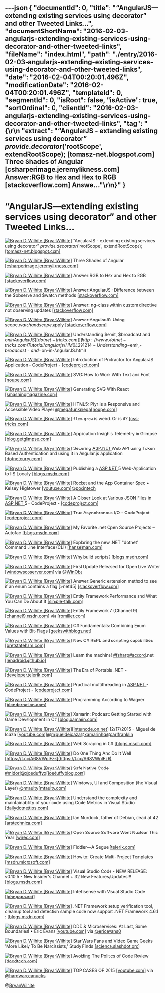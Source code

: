 ---json
{
  "documentId": 0,
  "title": "“AngularJS—extending existing services using decorator” and other Tweeted Links…",
  "documentShortName": "2016-02-03-angularjs-extending-existing-services-using-decorator-and-other-tweeted-links",
  "fileName": "index.html",
  "path": "./entry/2016-02-03-angularjs-extending-existing-services-using-decorator-and-other-tweeted-links",
  "date": "2016-02-04T00:20:01.496Z",
  "modificationDate": "2016-02-04T00:20:01.496Z",
  "templateId": 0,
  "segmentId": 0,
  "isRoot": false,
  "isActive": true,
  "sortOrdinal": 0,
  "clientId": "2016-02-03-angularjs-extending-existing-services-using-decorator-and-other-tweeted-links",
  "tag": "{\r\n  \"extract\": \"“AngularJS - extending existing services using decorator” $provide.decorator('$rootScope', extendRootScope); [tomasz-net.blogspot.com]  Three Shades of Angular [csharperimage.jeremylikness.com]  Answer:RGB to Hex and Hex to RGB [stackoverflow.com]  Answe...\"\r\n}"
}
---

# “AngularJS—extending existing services using decorator” and other Tweeted Links…

[<img alt="Bryan D. Wilhite [BryanWilhite]" src="https://songhay.blob.core.windows.net/shared-social-twitter/BryanWilhite.jpeg">](http://t.co/UNdqV0Z1zz "Bryan D. Wilhite [BryanWilhite]") “AngularJS - extending existing services using decorator” $provide.decorator('$rootScope', extendRootScope); [[tomasz-net.blogspot.com]](http://tomasz-net.blogspot.com/2015/02/angularjs-extending-existing-services.html)

[<img alt="Bryan D. Wilhite [BryanWilhite]" src="https://songhay.blob.core.windows.net/shared-social-twitter/BryanWilhite.jpeg">](http://t.co/UNdqV0Z1zz "Bryan D. Wilhite [BryanWilhite]") Three Shades of Angular [[csharperimage.jeremylikness.com]](http://csharperimage.jeremylikness.com/2015/12/three-shades-of-angular.html)

[<img alt="Bryan D. Wilhite [BryanWilhite]" src="https://songhay.blob.core.windows.net/shared-social-twitter/BryanWilhite.jpeg">](http://t.co/UNdqV0Z1zz "Bryan D. Wilhite [BryanWilhite]") Answer:RGB to Hex and Hex to RGB [[stackoverflow.com]](http://stackoverflow.com/questions/5623838/rgb-to-hex-and-hex-to-rgb/5624139?stw=2#5624139)

[<img alt="Bryan D. Wilhite [BryanWilhite]" src="https://songhay.blob.core.windows.net/shared-social-twitter/BryanWilhite.jpeg">](http://t.co/UNdqV0Z1zz "Bryan D. Wilhite [BryanWilhite]") Answer:AngularJS : Difference between the $observe and $watch methods [[stackoverflow.com]](http://stackoverflow.com/questions/14876112/angularjs-difference-between-the-observe-and-watch-methods/14907826?stw=2#14907826)

[<img alt="Bryan D. Wilhite [BryanWilhite]" src="https://songhay.blob.core.windows.net/shared-social-twitter/BryanWilhite.jpeg">](http://t.co/UNdqV0Z1zz "Bryan D. Wilhite [BryanWilhite]") Answer: ng-class within custom directive not observing updates [[stackoverflow.com]](http://stackoverflow.com/questions/20456057/ng-class-within-custom-directive-not-observing-updates/20458806?stw=2#20458806)

[<img alt="Bryan D. Wilhite [BryanWilhite]" src="https://songhay.blob.core.windows.net/shared-social-twitter/BryanWilhite.jpeg">](http://t.co/UNdqV0Z1zz "Bryan D. Wilhite [BryanWilhite]") Answer:AngularJS: Using scope.$watch and scope.$apply [[stackoverflow.com]](http://stackoverflow.com/questions/15112584/using-scope-watch-and-scope-apply-in-angularjs/15113029?stw=2#15113029)

[<img alt="Bryan D. Wilhite [BryanWilhite]" src="https://songhay.blob.core.windows.net/shared-social-twitter/BryanWilhite.jpeg">](http://t.co/UNdqV0Z1zz "Bryan D. Wilhite [BryanWilhite]") Understanding $emit, $broadcast and $on in AngularJS [[dotnet-tricks.com]](http://www.dotnet-tricks.com/Tutorial/angularjs/HM0L291214-Understanding-$emit,-$broadcast-and-$on-in-AngularJS.html)

[<img alt="Bryan D. Wilhite [BryanWilhite]" src="https://songhay.blob.core.windows.net/shared-social-twitter/BryanWilhite.jpeg">](http://t.co/UNdqV0Z1zz "Bryan D. Wilhite [BryanWilhite]") Introduction of Protractor for AngularJS Application - CodeProject - [[codeproject.com]](http://www.codeproject.com/Articles/1066164/Introduction-of-Protractor-for-AngularJS-Applicati)

[<img alt="Bryan D. Wilhite [BryanWilhite]" src="https://songhay.blob.core.windows.net/shared-social-twitter/BryanWilhite.jpeg">](http://t.co/UNdqV0Z1zz "Bryan D. Wilhite [BryanWilhite]") SVG: How to Work With Text and Font [[noupe.com]](http://www.noupe.com/design/svg-how-to-work-with-text-and-font-94461.html)

[<img alt="Bryan D. Wilhite [BryanWilhite]" src="https://songhay.blob.core.windows.net/shared-social-twitter/BryanWilhite.jpeg">](http://t.co/UNdqV0Z1zz "Bryan D. Wilhite [BryanWilhite]") Generating SVG With React [[smashingmagazine.com]](https://www.smashingmagazine.com/2015/12/generating-svg-with-react/)

[<img alt="Bryan D. Wilhite [BryanWilhite]" src="https://songhay.blob.core.windows.net/shared-social-twitter/BryanWilhite.jpeg">](http://t.co/UNdqV0Z1zz "Bryan D. Wilhite [BryanWilhite]") HTML5: Plyr is a Responsive and Accessible Video Player [@megafunkmega](http://twitter.com/megafunkmega)[[noupe.com]](http://www.noupe.com/design/html5-plyr-is-a-responsive-and-accessible-video-player-94389.html)

[<img alt="Bryan D. Wilhite [BryanWilhite]" src="https://songhay.blob.core.windows.net/shared-social-twitter/BryanWilhite.jpeg">](http://t.co/UNdqV0Z1zz "Bryan D. Wilhite [BryanWilhite]") `flex-grow` is weird. Or is it? [[css-tricks.com]](https://css-tricks.com/flex-grow-is-weird/)

[<img alt="Bryan D. Wilhite [BryanWilhite]" src="https://songhay.blob.core.windows.net/shared-social-twitter/BryanWilhite.jpeg">](http://t.co/UNdqV0Z1zz "Bryan D. Wilhite [BryanWilhite]") Application Insights Telemetry in Glimpse [[blog.getglimpse.com]](http://blog.getglimpse.com/2015/12/15/application-insights-telemetry-in-glimpse/)

[<img alt="Bryan D. Wilhite [BryanWilhite]" src="https://songhay.blob.core.windows.net/shared-social-twitter/BryanWilhite.jpeg">](http://t.co/UNdqV0Z1zz "Bryan D. Wilhite [BryanWilhite]") Securing [ASP.NET ](http://www.asp.net/) Web API using Token Based Authentication and using it in Angular.js application [[dotnetcurry.com]](http://www.dotnetcurry.com/aspnet/1223/secure-aspnet-web-api-using-tokens-owin-angularjs)

[<img alt="Bryan D. Wilhite [BryanWilhite]" src="https://songhay.blob.core.windows.net/shared-social-twitter/BryanWilhite.jpeg">](http://t.co/UNdqV0Z1zz "Bryan D. Wilhite [BryanWilhite]") Publishing a [ASP.NET ](http://www.asp.net/) 5 Web-Application to IIS Locally [[blogs.msdn.com]](http://blogs.msdn.com/b/abhinaba/archive/2015/12/22/publishing-a-asp-net-5-web-application-to-iis-locally.aspx)

[<img alt="Bryan D. Wilhite [BryanWilhite]" src="https://songhay.blob.core.windows.net/shared-social-twitter/BryanWilhite.jpeg">](http://t.co/UNdqV0Z1zz "Bryan D. Wilhite [BryanWilhite]") Rocket and the App Container Spec • Kelsey Hightower [[youtube.com]](https://www.youtube.com/watch?v=M6B9BMYciIw&feature=youtu.be)[@pocintech](http://twitter.com/pocintech)

[<img alt="Bryan D. Wilhite [BryanWilhite]" src="https://songhay.blob.core.windows.net/shared-social-twitter/BryanWilhite.jpeg">](http://t.co/UNdqV0Z1zz "Bryan D. Wilhite [BryanWilhite]") A Closer Look at Various JSON Files in [ASP.NET ](http://www.asp.net/) 5 - CodeProject - [[codeproject.com]](http://www.codeproject.com/Articles/1065185/A-Closer-Look-at-Various-JSON-Files-in-ASP-NET)

[<img alt="Bryan D. Wilhite [BryanWilhite]" src="https://songhay.blob.core.windows.net/shared-social-twitter/BryanWilhite.jpeg">](http://t.co/UNdqV0Z1zz "Bryan D. Wilhite [BryanWilhite]") True Asynchronous I/O - CodeProject - [[codeproject.com]](http://www.codeproject.com/Articles/1067617/True-Asynchronous-I-O)

[<img alt="Bryan D. Wilhite [BryanWilhite]" src="https://songhay.blob.core.windows.net/shared-social-twitter/BryanWilhite.jpeg">](http://t.co/UNdqV0Z1zz "Bryan D. Wilhite [BryanWilhite]") My Favorite .net Open Source Projects – Autofac [[blogs.msdn.com]](http://blogs.msdn.com/b/cdndevs/archive/2015/12/15/my-favorite-net-open-source-projects-autofac.aspx)

[<img alt="Bryan D. Wilhite [BryanWilhite]" src="https://songhay.blob.core.windows.net/shared-social-twitter/BryanWilhite.jpeg">](http://t.co/UNdqV0Z1zz "Bryan D. Wilhite [BryanWilhite]") Exploring the new .NET "dotnet" Command Line Interface (CLI) [[hanselman.com]](http://www.hanselman.com/blog/ExploringTheNewNETDotnetCommandLineInterfaceCLI.aspx)

[<img alt="Bryan D. Wilhite [BryanWilhite]" src="https://songhay.blob.core.windows.net/shared-social-twitter/BryanWilhite.jpeg">](http://t.co/UNdqV0Z1zz "Bryan D. Wilhite [BryanWilhite]") Why build scripts? [[blogs.msdn.com]](http://blogs.msdn.com/b/cdndevs/archive/2015/12/22/why-build-scripts.aspx)

[<img alt="Bryan D. Wilhite [BryanWilhite]" src="https://songhay.blob.core.windows.net/shared-social-twitter/BryanWilhite.jpeg">](http://t.co/UNdqV0Z1zz "Bryan D. Wilhite [BryanWilhite]") First Update Released for Open Live Writer [[windowsobserver.com]](http://www.windowsobserver.com/2015/12/23/first-update-released-for-open-live-writer/) via [@WinObs](http://twitter.com/WinObs)

[<img alt="Bryan D. Wilhite [BryanWilhite]" src="https://songhay.blob.core.windows.net/shared-social-twitter/BryanWilhite.jpeg">](http://t.co/UNdqV0Z1zz "Bryan D. Wilhite [BryanWilhite]") Answer:Generic extension method to see if an enum contains a flag [&gt;net45] [[stackoverflow.com]](http://stackoverflow.com/questions/4108828/generic-extension-method-to-see-if-an-enum-contains-a-flag/4108907?stw=2#4108907)

[<img alt="Bryan D. Wilhite [BryanWilhite]" src="https://songhay.blob.core.windows.net/shared-social-twitter/BryanWilhite.jpeg">](http://t.co/UNdqV0Z1zz "Bryan D. Wilhite [BryanWilhite]") Entity Framework Performance and What You Can Do About It [[simple-talk.com]](https://www.simple-talk.com/dotnet/.net-tools/entity-framework-performance-and-what-you-can-do-about-it/)

[<img alt="Bryan D. Wilhite [BryanWilhite]" src="https://songhay.blob.core.windows.net/shared-social-twitter/BryanWilhite.jpeg">](http://t.co/UNdqV0Z1zz "Bryan D. Wilhite [BryanWilhite]") Entity Framework 7 (Channel 9) [[channel9.msdn.com]](https://channel9.msdn.com/Events/ASPNET-Events/ASPNET-Fall-Sessions/Entity-Framework-7) via [[romiller.com]](http://romiller.com)

[<img alt="Bryan D. Wilhite [BryanWilhite]" src="https://songhay.blob.core.windows.net/shared-social-twitter/BryanWilhite.jpeg">](http://t.co/UNdqV0Z1zz "Bryan D. Wilhite [BryanWilhite]") C# Fundamentals: Combining Enum Values with Bit-Flags [[geekswithblogs.net]](http://geekswithblogs.net/BlackRabbitCoder/archive/2010/07/22/c-fundamentals-combining-enum-values-with-bit-flags.aspx)

[<img alt="Bryan D. Wilhite [BryanWilhite]" src="https://songhay.blob.core.windows.net/shared-social-twitter/BryanWilhite.jpeg">](http://t.co/UNdqV0Z1zz "Bryan D. Wilhite [BryanWilhite]") New C# REPL and scripting capabilities [[bretstateham.com]](http://bretstateham.com/new-c-repl-and-scripting-capabilities/)

[<img alt="Bryan D. Wilhite [BryanWilhite]" src="https://songhay.blob.core.windows.net/shared-social-twitter/BryanWilhite.jpeg">](http://t.co/UNdqV0Z1zz "Bryan D. Wilhite [BryanWilhite]") Learn the machine! [#fsharp](http://search.twitter.com/search?q=%23fsharp)[#accord](http://search.twitter.com/search?q=%23accord).net [[lenadroid.github.io]](https://lenadroid.github.io/posts/machine-learning-fsharp-accorddotnet.html)

[<img alt="Bryan D. Wilhite [BryanWilhite]" src="https://songhay.blob.core.windows.net/shared-social-twitter/BryanWilhite.jpeg">](http://t.co/UNdqV0Z1zz "Bryan D. Wilhite [BryanWilhite]") The Era of Portable .NET - [[developer.telerik.com]](http://developer.telerik.com/featured/the-era-of-portable-net/)

[<img alt="Bryan D. Wilhite [BryanWilhite]" src="https://songhay.blob.core.windows.net/shared-social-twitter/BryanWilhite.jpeg">](http://t.co/UNdqV0Z1zz "Bryan D. Wilhite [BryanWilhite]") Practical multithreading in [ASP.NET ](http://www.asp.net/) - CodeProject - [[codeproject.com]](http://www.codeproject.com/Articles/1067678/Practical-multithreading-in-ASP-NET)

[<img alt="Bryan D. Wilhite [BryanWilhite]" src="https://songhay.blob.core.windows.net/shared-social-twitter/BryanWilhite.jpeg">](http://t.co/UNdqV0Z1zz "Bryan D. Wilhite [BryanWilhite]") Programming According to Wagner [[blendernation.com]](http://www.blendernation.com/2016/01/03/programming-according-wagner/)

[<img alt="Bryan D. Wilhite [BryanWilhite]" src="https://songhay.blob.core.windows.net/shared-social-twitter/BryanWilhite.jpeg">](http://t.co/UNdqV0Z1zz "Bryan D. Wilhite [BryanWilhite]") Xamarin: Podcast: Getting Started with Game Development in C# [[blog.xamarin.com]](https://blog.xamarin.com/podcast-getting-started-with-game-development-in-c/)

[<img alt="Bryan D. Wilhite [BryanWilhite]" src="https://songhay.blob.core.windows.net/shared-social-twitter/BryanWilhite.jpeg">](http://t.co/UNdqV0Z1zz "Bryan D. Wilhite [BryanWilhite]")[[internode.on.net]](http://www.internode.on.net/) 12/17/2015 - Miguel de Icaza [[youtube.com]](https://www.youtube.com/watch?v=6p6-FMZRiAc&feature=youtu.be)[@migueldeicaza](http://twitter.com/migueldeicaza)[@xamarinhq](http://twitter.com/xamarinhq)[@carlfranklin](http://twitter.com/carlfranklin)

[<img alt="Bryan D. Wilhite [BryanWilhite]" src="https://songhay.blob.core.windows.net/shared-social-twitter/BryanWilhite.jpeg">](http://t.co/UNdqV0Z1zz "Bryan D. Wilhite [BryanWilhite]") Web Scraping in C# [[blogs.msdn.com]](http://blogs.msdn.com/b/cdndevs/archive/2015/12/17/web-scraping-in-c.aspx)

[<img alt="Bryan D. Wilhite [BryanWilhite]" src="https://songhay.blob.core.windows.net/shared-social-twitter/BryanWilhite.jpeg">](http://t.co/UNdqV0Z1zz "Bryan D. Wilhite [BryanWilhite]") Do One Thing And Do It Well [https://t.co/A68VWplFz6](https://t.co/A68VWplFz6)

[<img alt="Bryan D. Wilhite [BryanWilhite]" src="https://songhay.blob.core.windows.net/shared-social-twitter/BryanWilhite.jpeg">](http://t.co/UNdqV0Z1zz "Bryan D. Wilhite [BryanWilhite]") Safe Native Code [#midori](http://search.twitter.com/search?q=%23midori)[@xjoeduffyx](http://twitter.com/xjoeduffyx)[[joeduffyblog.com]](http://joeduffyblog.com/2015/12/19/safe-native-code/)

[<img alt="Bryan D. Wilhite [BryanWilhite]" src="https://songhay.blob.core.windows.net/shared-social-twitter/BryanWilhite.jpeg">](http://t.co/UNdqV0Z1zz "Bryan D. Wilhite [BryanWilhite]") Windows, UI and Composition (the Visual Layer) [@mtaulty](http://twitter.com/mtaulty)[[mtaulty.com]](http://mtaulty.com/CommunityServer/blogs/mike_taultys_blog/archive/2015/12/17/windows-ui-and-composition-the-visual-layer.aspx)

[<img alt="Bryan D. Wilhite [BryanWilhite]" src="https://songhay.blob.core.windows.net/shared-social-twitter/BryanWilhite.jpeg">](http://t.co/UNdqV0Z1zz "Bryan D. Wilhite [BryanWilhite]") Understand the complexity and maintainability of your code using Code Metrics in Visual Studio [[dailydotnettips.com]](http://dailydotnettips.com/2015/12/23/understand-the-complexity-and-maintainability-of-your-code-using-code-metrics-in-visual-studio-cyclomatic-complexity/)

[<img alt="Bryan D. Wilhite [BryanWilhite]" src="https://songhay.blob.core.windows.net/shared-social-twitter/BryanWilhite.jpeg">](http://t.co/UNdqV0Z1zz "Bryan D. Wilhite [BryanWilhite]") Ian Murdock, father of Debian, dead at 42 [[arstechnica.com]](http://arstechnica.com/information-technology/2015/12/ian-murdock-father-of-debian-dead-at-42/)

[<img alt="Bryan D. Wilhite [BryanWilhite]" src="https://songhay.blob.core.windows.net/shared-social-twitter/BryanWilhite.jpeg">](http://t.co/UNdqV0Z1zz "Bryan D. Wilhite [BryanWilhite]") Open Source Software Went Nuclear This Year [[wired.com]](http://www.wired.com/2015/12/2015-the-year-that-open-source-software-went-nuclear/)

[<img alt="Bryan D. Wilhite [BryanWilhite]" src="https://songhay.blob.core.windows.net/shared-social-twitter/BryanWilhite.jpeg">](http://t.co/UNdqV0Z1zz "Bryan D. Wilhite [BryanWilhite]") Fiddler—A Segue [[telerik.com]](http://www.telerik.com/blogs/fiddler-a-segue)

[<img alt="Bryan D. Wilhite [BryanWilhite]" src="https://songhay.blob.core.windows.net/shared-social-twitter/BryanWilhite.jpeg">](http://t.co/UNdqV0Z1zz "Bryan D. Wilhite [BryanWilhite]") How to: Create Multi-Project Templates [[msdn.microsoft.com]](https://msdn.microsoft.com/en-us/library/ms185308.aspx)

[<img alt="Bryan D. Wilhite [BryanWilhite]" src="https://songhay.blob.core.windows.net/shared-social-twitter/BryanWilhite.jpeg">](http://t.co/UNdqV0Z1zz "Bryan D. Wilhite [BryanWilhite]") Visual Studio Code - NEW RELEASE: v0.10.5 - New Insider's Channel + 32 New Features/Updates!!! [[blogs.msdn.com]](http://blogs.msdn.com/b/user_ed/archive/2015/12/18/visual-studio-code-new-release-v0-10-5-new-insider-s-channel-32-new-features-updates.aspx)

[<img alt="Bryan D. Wilhite [BryanWilhite]" src="https://songhay.blob.core.windows.net/shared-social-twitter/BryanWilhite.jpeg">](http://t.co/UNdqV0Z1zz "Bryan D. Wilhite [BryanWilhite]") Intellisense with Visual Studio Code [[johnpapa.net]](http://johnpapa.net/intellisense-witha-visual-studio-code/)

[<img alt="Bryan D. Wilhite [BryanWilhite]" src="https://songhay.blob.core.windows.net/shared-social-twitter/BryanWilhite.jpeg">](http://t.co/UNdqV0Z1zz "Bryan D. Wilhite [BryanWilhite]") .NET Framework setup verification tool, cleanup tool and detection sample code now support .NET Framework 4.6.1 : [[blogs.msdn.com]](http://blogs.msdn.com/b/astebner/archive/2015/12/18/10661236.aspx)

[<img alt="Bryan D. Wilhite [BryanWilhite]" src="https://songhay.blob.core.windows.net/shared-social-twitter/BryanWilhite.jpeg">](http://t.co/UNdqV0Z1zz "Bryan D. Wilhite [BryanWilhite]") DDD &amp; Microservices: At Last, Some Boundaries! • Eric Evans [[youtube.com]](https://www.youtube.com/watch?v=yPvef9R3k-M&feature=youtu.be) via [@ericevans0](http://twitter.com/ericevans0)

[<img alt="Bryan D. Wilhite [BryanWilhite]" src="https://songhay.blob.core.windows.net/shared-social-twitter/BryanWilhite.jpeg">](http://t.co/UNdqV0Z1zz "Bryan D. Wilhite [BryanWilhite]") Star Wars Fans and Video Game Geeks 'More Likely To Be Narcissists,' Study Finds [[science.slashdot.org]](http://science.slashdot.org/story/15/12/26/1648225/star-wars-fans-and-video-game-geeks-more-likely-to-be-narcissists-study-finds?utm_source=feedly1.0mainlinkanon&utm_medium=feed)

[<img alt="Bryan D. Wilhite [BryanWilhite]" src="https://songhay.blob.core.windows.net/shared-social-twitter/BryanWilhite.jpeg">](http://t.co/UNdqV0Z1zz "Bryan D. Wilhite [BryanWilhite]") Avoiding The Politics of Code Review [[daedtech.com]](http://www.daedtech.com/avoiding-the-politics-of-code-review/)

[<img alt="Bryan D. Wilhite [BryanWilhite]" src="https://songhay.blob.core.windows.net/shared-social-twitter/BryanWilhite.jpeg">](http://t.co/UNdqV0Z1zz "Bryan D. Wilhite [BryanWilhite]") TOP CASES OF 2015 [[youtube.com]](https://www.youtube.com/watch?v=bA5D6KqA8w8&feature=youtu.be) via [@hardwarecanucks](http://twitter.com/hardwarecanucks)

@[BryanWilhite](https://twitter.com/BryanWilhite)
